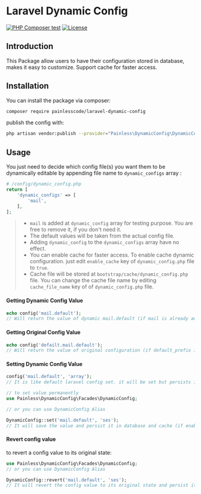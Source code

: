 # Laravel Dynamic Config

[![PHP Composer test](https://github.com/painlesscode/laravel-dynamic-config/workflows/PHP%20Composer/badge.svg)](https://github.com/painlesscode/laravel-dynamic-config/actions?query=workflow%3A%22PHP+Composer%22)
[![License](https://img.shields.io/github/license/painlesscode/laravel-dynamic-config)](https://github.com/painlesscode/laravel-dynamic-config/blob/master/license.md)


## Introduction
This Package allow users to have their configuration stored in database, makes it easy to customize.
Support cache for faster access.

## Installation
You can install the package via composer:
``` bash
composer require painlesscode/laravel-dynamic-config
```
publish the config with:

``` bash
php artisan vendor:publish --provider="Painless\DynamicConfig\DynamicConfigServiceProvider"
```
 
## Usage

You just need to decide which config file(s) you want them to be dynamically editable by appending file name to `dynamic_configs` array :
```php
# /config/dynamic_config.php 
return [
    'dynamic_configs' => [
        'mail',
    ],
];
```

> * `mail` is added at `dynamic_config` array for testing purpose. You are free to remove it, if you don't need it.
> * The default values will be taken from the actual config file.
> * Adding `dynamic_config` to the `dynamic_configs` array have no effect.
> * You can enable cache for faster access. To enable cache dynamic configuration. just edit `enable_cache` key of `dynamic_config.php` file to `true`.
> * Cache file will be stored at `bootstrap/cache/dynamic_config.php` file. You can change the cache file name by editing `cache_file_name` key of of `dynamic_config.php` file. 


#### Getting Dynamic Config Value

```php
echo config('mail.default'); 
// Will return the value of dynamic mail.default (if mail is already added to dynamic_configs array);
```

#### Getting Original Config Value

```php
echo config('defailt.mail.default'); 
// Will return the value of original configuration (if default_prefix is set to 'default');
```

#### Setting Dynamic Config Value

```php
config('mail.default', 'array'); 
// It is like default laravel config set. it will be set but persists in only current request.

// to set value permanently
use Painless\DynamicConfig\Facades\DynamicConfig; 

// or you can use DynamicConfig Alias

DynamicConfig::set('mail.default', 'ses'); 
// It will save the value and persist it in database and cache (if enabled)
```

#### Revert config value
to revert a config value to its original state:
```php
use Painless\DynamicConfig\Facades\DynamicConfig; 
// or you can use DynamicConfig Alias

DynamicConfig::revert('mail.default', 'ses'); 
// It will revert the config value to its original state and persist it. 
```

